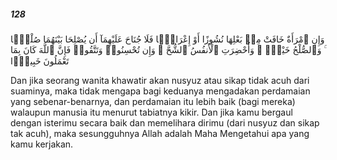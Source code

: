 ##### 128

<span class="ayah">وَإِنِ ٱمْرَأَةٌ خَافَتْ مِنۢ بَعْلِهَا نُشُوزًا أَوْ إِعْرَاضًۭا فَلَا جُنَاحَ عَلَيْهِمَآ أَن يُصْلِحَا بَيْنَهُمَا صُلْحًۭا ۚ وَٱلصُّلْحُ خَيْرٌۭ ۗ وَأُحْضِرَتِ ٱلْأَنفُسُ ٱلشُّحَّ ۚ وَإِن تُحْسِنُوا۟ وَتَتَّقُوا۟ فَإِنَّ ٱللَّهَ كَانَ بِمَا تَعْمَلُونَ خَبِيرًۭا</span>

<span class="ayah_translation">Dan jika seorang wanita khawatir akan nusyuz atau sikap tidak acuh dari suaminya, maka tidak mengapa bagi keduanya mengadakan perdamaian yang sebenar-benarnya, dan perdamaian itu lebih baik (bagi mereka) walaupun manusia itu menurut tabiatnya kikir. Dan jika kamu bergaul dengan isterimu secara baik dan memelihara dirimu (dari nusyuz dan sikap tak acuh), maka sesungguhnya Allah adalah Maha Mengetahui apa yang kamu kerjakan.</span>
